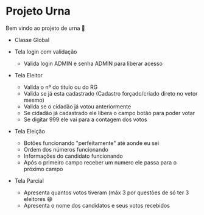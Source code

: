 # Projeto Urna

Bem vindo ao projeto de urna :tada:

- Classe Global

- Tela login com validação
  - Válida login ADMIN e senha ADMIN para liberar acesso
  
- Tela Eleitor
  - Valida o nº do titulo ou do RG
  - Valida se já esta cadastrado (Cadastro forçado/criado direto no vetor mesmo)
  - Valida se o cidadão já votou anteriormente
  - Se cidadão já cadastrado ele libera o campo botão para poder votar
  - Se digitar 999 ele vai para a contagem dos votos
  

- Tela Eleição
  - Botões funcionando "perfeitamente" até aonde eu sei
  - Ordem dos números funcionando 
  - Informações do candidato funcionando
  - Após o primeiro campo receber um numero ele passa para o próximo campo

- Tela Parcial
  - Apresenta quantos votos tiveram (máx 3 por questões de só ter 3 eleitores :smile:
  - Apresenta o nome dos candidatos e seus votos recebidos
